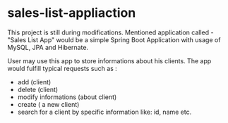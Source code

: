 # sales-list-appliaction

This project is still during modifications. 
Mentioned application called - "Sales List App" would be a simple 
Spring Boot Application with usage of MySQL, JPA and Hibernate.

User may use this app to store informations about his clients.
The app would fulfill typical requests such as :

* add (client)
* delete (client)
* modify informations (about client)
* create ( a new client)
* search for a client by specific information like: id, name etc.
